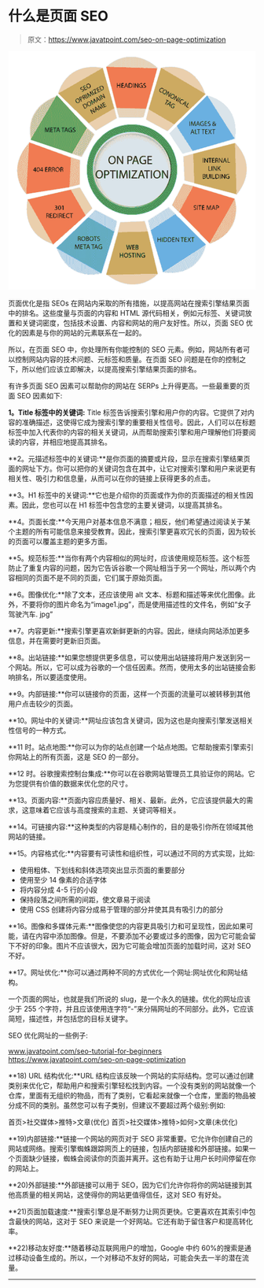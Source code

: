 # 什么是页面 SEO

> 原文：<https://www.javatpoint.com/seo-on-page-optimization>

![What is On-page SEO](img/5dcf6897803d280f8e707cef8d2e3c6a.png)

页面优化是指 SEOs 在网站内采取的所有措施，以提高网站在搜索引擎结果页面中的排名。这些度量与页面的内容和 HTML 源代码相关，例如元标签、关键词放置和关键词密度，包括技术设置、内容和网站的用户友好性。所以，页面 SEO 优化的因素是与你的网站的元素联系在一起的。

所以，在页面 SEO 中，你处理所有你能控制的 SEO 元素。例如，网站所有者可以控制网站内容的技术问题、元标签和质量。在页面 SEO 问题是在你的控制之下，所以他们应该立即解决，以提高搜索引擎结果页面的排名。

有许多页面 SEO 因素可以帮助你的网站在 SERPs 上升得更高。一些最重要的页面 SEO 因素如下:

**1。Title 标签中的关键词:** Title 标签告诉搜索引擎和用户你的内容。它提供了对内容的准确描述，这使得它成为搜索引擎的重要相关性信号。因此，人们可以在标题标签中加入代表你的内容的相关关键词，从而帮助搜索引擎和用户理解他们将要阅读的内容，并相应地提高其排名。

**2。元描述标签中的关键词:**是你页面的摘要或片段，显示在搜索引擎结果页面的网址下方。你可以把你的关键词包含在其中，让它对搜索引擎和用户来说更有相关性、吸引力和信息量，从而可以在你的链接上获得更多的点击。

**3。H1 标签中的关键词:**它也是介绍你的页面或作为你的页面描述的相关性因素。因此，您也可以在 H1 标签中包含您的主要关键词，以提高其排名。

**4。页面长度:**今天用户对基本信息不满意；相反，他们希望通过阅读关于某个主题的所有可能信息来接受教育。因此，搜索引擎更喜欢冗长的页面，因为较长的页面可以覆盖主题的更多方面。

**5。规范标签:**当你有两个内容相似的网址时，应该使用规范标签。这个标签防止了重复内容的问题，因为它告诉谷歌一个网址相当于另一个网址，所以两个内容相同的页面不是不同的页面，它们属于原始页面。

**6。图像优化:**除了文本，还应该使用 alt 文本、标题和描述等来优化图像。此外，不要将你的图片命名为“image1.jpg”，而是使用描述性的文件名，例如“女子驾驶汽车. jpg”

**7。内容更新:**搜索引擎更喜欢新鲜更新的内容。因此，继续向网站添加更多信息，并在需要时更新旧页面。

**8。出站链接:**如果您想提供更多信息，可以使用出站链接将用户发送到另一个网站。所以，它可以成为谷歌的一个信任因素。然而，使用太多的出站链接会影响排名，所以要适度使用。

**9。内部链接:**你可以链接你的页面，这样一个页面的流量可以被转移到其他用户点击较少的页面。

**10。网址中的关键词:**网址应该包含关键词，因为这也是向搜索引擎发送相关性信号的一种方式。

**11 时。站点地图:**你可以为你的站点创建一个站点地图。它帮助搜索引擎索引你网站上的所有页面，这是 SEO 的一部分。

**12 时。谷歌搜索控制台集成:**你可以在谷歌网站管理员工具验证你的网站。它为您提供有价值的数据来优化您的尺寸。

**13。页面内容:**页面内容应质量好、相关、最新。此外，它应该提供最大的需求，这意味着它应该与高度搜索的主题、关键词等相关。

**14。可链接内容:**这种类型的内容是精心制作的，目的是吸引你所在领域其他网站的链接。

**15。内容格式化:**内容要有可读性和组织性，可以通过不同的方式实现，比如:

*   使用粗体、下划线和斜体选项突出显示页面的重要部分
*   使用至少 14 像素的合适字体
*   将内容分成 4-5 行的小段
*   保持段落之间所需的间距，使文章易于阅读
*   使用 CSS 创建将内容分成易于管理的部分并使其具有吸引力的部分

**16。图像和多媒体元素:**图像使您的内容更具吸引力和可呈现性，因此如果可能，请在内容中添加图像。但是，不要添加不必要或过多的图像，因为它可能会留下不好的印象。图片不应该很大，因为它可能会增加页面的加载时间，这对 SEO 不好。

**17。网址优化:**你可以通过两种不同的方式优化一个网址:网址优化和网址结构。

一个页面的网址，也就是我们所说的 slug，是一个永久的链接。优化的网址应该少于 255 个字符，并且应该使用连字符“-”来分隔网址的不同部分。此外，它应该简短，描述性，并包括您的目标关键字。

SEO 优化网址的一些例子:

www.javatpoint.com/seo-tutorial-for-beginners
https://www.javatpoint.com/seo-on-page-optimization

**18) URL 结构优化:**URL 结构应该反映一个网站的实际结构。您可以通过创建类别来优化它，帮助用户和搜索引擎轻松找到内容。一个没有类别的网站就像一个仓库，里面有无组织的物品，而有了类别，它看起来就像一个仓库，里面的物品被分成不同的类别。虽然您可以有子类别，但建议不要超过两个级别:例如:

首页>社交媒体>推特>文章(优化)
首页>社交媒体>推特>如何>文章(未优化)

**19)内部链接:**链接一个网站的网页对于 SEO 非常重要。它允许你创建自己的网站或网络。搜索引擎蜘蛛跟踪网页上的链接，包括内部链接和外部链接。如果一个页面缺少链接，蜘蛛会阅读你的页面并离开。这也有助于让用户长时间停留在你的网站上。

**20)外部链接:**外部链接可以用于 SEO，因为它们允许你将你的网站链接到其他高质量的相关网站，这使得你的网站更值得信任，这对 SEO 有好处。

**21)页面加载速度:**搜索引擎总是不断努力让网页更快。它更喜欢在其索引中包含最快的网站，这对于 SEO 来说是一个好网站。它还有助于留住客户和提高转化率。

**22)移动友好度:**随着移动互联网用户的增加，Google 中约 60%的搜索是通过移动设备生成的。所以，一个对移动不友好的网站，可能会失去一半的潜在流量。

* * *